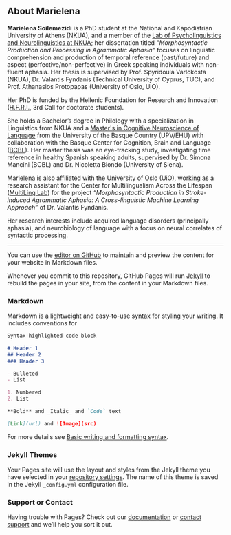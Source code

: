 ## About Marielena


**Marielena Soilemezidi** is a PhD student at the National and Kapodistrian University of Athens (NKUA), and a member of the [Lab of Psycholinguistics and Neurolinguistics at NKUA](https://psychoneurolinglab-en.phil.uoa.gr/home/); her dissertation titled _"Morphosyntactic Production and Processing in Agrammatic Aphasia"_ focuses on linguistic comprehension and production of temporal reference (past/future) and aspect (perfective/non-perfective) in Greek speaking individuals with non-fluent aphasia. Her thesis is supervised by Prof. Spyridoula Varlokosta (NKUA), Dr. Valantis Fyndanis (Technical University of Cyprus, TUC), and Prof. Athanasios Protopapas (University of Oslo, UiO).

Her PhD is funded by the Hellenic Foundation for Research and Innovation ([H.F.R.I.](https://www.elidek.gr/en/homepage/), 3rd Call for doctorate students).

She holds a Bachelor’s degree in Philology with a specialization in Linguistics from NKUA and a [Master's in Cognitive Neuroscience of Language](https://www.bcbl.eu/en/study-with-us/masters-cognitive-neuroscience-language) from the University of the Basque Country (UPV/EHU) with collaboration with the Basque Center for Cognition, Brain and Language ([BCBL](https://www.bcbl.eu/es)). Her master thesis was an eye-tracking study, investigating time reference in healthy Spanish speaking adults, supervised by Dr. Simona Mancini (BCBL) and Dr. Nicoletta Biondo (University of Siena).

Marielena is also affiliated with the University of Oslo (UiO), working as a research assistant for the Center for Multilingualism Across the Lifespan ([MultiLing Lab](https://www.hf.uio.no/multiling/english/topics/lab/about-the-lab/)) for the project _“Morphosyntactic Production in Stroke-induced Agrammatic Aphasia: A Cross-linguistic Machine Learning Approach”_ of Dr. Valantis Fyndanis. 

Her research interests include acquired language disorders (principally aphasia), and neurobiology of language with a focus on neural correlates of syntactic processing.

---

You can use the [editor on GitHub](https://github.com/MarielenaS/msoilemezidi.github.io/edit/gh-pages/index.md) to maintain and preview the content for your website in Markdown files.

Whenever you commit to this repository, GitHub Pages will run [Jekyll](https://jekyllrb.com/) to rebuild the pages in your site, from the content in your Markdown files.

### Markdown

Markdown is a lightweight and easy-to-use syntax for styling your writing. It includes conventions for

```markdown
Syntax highlighted code block

# Header 1
## Header 2
### Header 3

- Bulleted
- List

1. Numbered
2. List

**Bold** and _Italic_ and `Code` text

[Link](url) and ![Image](src)
```

For more details see [Basic writing and formatting syntax](https://docs.github.com/en/github/writing-on-github/getting-started-with-writing-and-formatting-on-github/basic-writing-and-formatting-syntax).

### Jekyll Themes

Your Pages site will use the layout and styles from the Jekyll theme you have selected in your [repository settings](https://github.com/MarielenaS/msoilemezidi.github.io/settings/pages). The name of this theme is saved in the Jekyll `_config.yml` configuration file.

### Support or Contact

Having trouble with Pages? Check out our [documentation](https://docs.github.com/categories/github-pages-basics/) or [contact support](https://support.github.com/contact) and we’ll help you sort it out.
